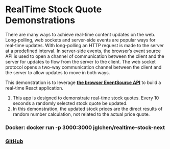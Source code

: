 # RealTime Stock Quote Demonstrations        
        
There are many ways to achieve real-time content updates on the web. Long-polling, web sockets and server-side events are popular ways for real-time updates. With long-polling an HTTP request is made to the server at a predefined interval. In server-side events, the browser’s event source API is used to open a channel of communication between the client and the server for updates to flow from the server to the client. The web socket protocol opens a two-way communication channel between the client and the server to allow updates to move in both ways.

This demonstration is to leverage **[the browser EventSource API](https://developer.mozilla.org/en-US/docs/Web/API/EventSource)** to build a real-time React application.

1. This app is designed to demonstrate real-time stock quotes. Every 10 seconds a randomly selected stock quote be updated.
2. In this demonstration, the updated stock prices are the direct results of random number calculation, not related to the actual price quote.

### Docker: docker run -p 3000:3000 jglchen/realtime-stock-next
### [GitHub](https://github.com/jglchen/realtime-stock-next)

